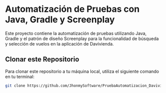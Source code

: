 # Automatización de Pruebas con Java, Gradle y Screenplay

Este proyecto contiene la automatización de pruebas utilizando Java, Gradle y el patrón de diseño Screenplay para la funcionalidad de búsqueda y selección de vuelos en la aplicación de Davivienda.

## Clonar este Repositorio

Para clonar este repositorio a tu máquina local, utiliza el siguiente comando en tu terminal:

```bash
git clone https://github.com/JhonmySoftware/PruebaAutomatizacion_Davivienda.git

